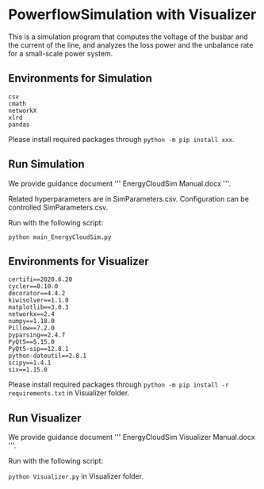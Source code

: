 # PowerflowSimulation with Visualizer

This is a simulation program that computes the voltage of the busbar and the current of the line, 
and analyzes the loss power and the unbalance rate for a small-scale power system.

## Environments for Simulation
```shell script
csv
cmath
networkX
xlrd
pandas
```
Please install required packages through ``` python -m pip install xxx ```.

## Run Simulation
We provide guidance document ''' EnergyCloudSim Manual.docx '''.

Related hyperparameters are in SimParameters.csv. 
Configuration can be controlled SimParameters.csv.

Run with the following script:

```python main_EnergyCloudSim.py```


## Environments for Visualizer
```shell script
certifi==2020.6.20
cycler==0.10.0
decorator==4.4.2
kiwisolver==1.1.0
matplotlib==3.0.3
networkx==2.4
numpy==1.18.0
Pillow==7.2.0
pyparsing==2.4.7
PyQt5==5.15.0
PyQt5-sip==12.8.1
python-dateutil==2.8.1
scipy==1.4.1
six==1.15.0
```
Please install required packages through ``` python -m pip install -r requirements.txt ``` in Visualizer folder.


## Run Visualizer
We provide guidance document ''' EnergyCloudSim Visualizer Manual.docx '''.

Run with the following script:

```python Visualizer.py``` in Visualizer folder.

